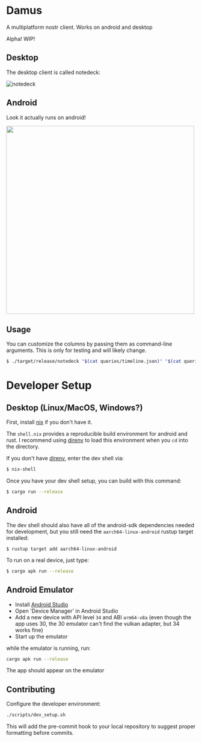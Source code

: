 # Damus

A multiplatform nostr client. Works on android and desktop

Alpha! WIP!

## Desktop

The desktop client is called notedeck:

![notedeck](https://cdn.jb55.com/s/notedeck-2024-04.png)

## Android

Look it actually runs on android!

<img src="https://cdn.jb55.com/s/bebeeadf7001fae1.png" height="500px" />

## Usage

You can customize the columns by passing them as command-line arguments. This is only for testing and will likely change.

```bash
$ ./target/release/notedeck "$(cat queries/timeline.json)" "$(cat queries/notifications.json)"
```

# Developer Setup

## Desktop (Linux/MacOS, Windows?)

First, install [nix][nix] if you don't have it.

The `shell.nix` provides a reproducible build environment for android and rust. I recommend using [direnv][direnv] to load this environment when you `cd` into the directory.

If you don't have [direnv][direnv], enter the dev shell via:

```bash
$ nix-shell
```

Once you have your dev shell setup, you can build with this command:

```bash
$ cargo run --release 
```

## Android

The dev shell should also have all of the android-sdk dependencies needed for development, but you still need the `aarch64-linux-android` rustup target installed:

```
$ rustup target add aarch64-linux-android
```

To run on a real device, just type:

```bash
$ cargo apk run --release
```

## Android Emulator

- Install [Android Studio](https://developer.android.com/studio)
- Open 'Device Manager' in Android Studio
- Add a new device with API level `34` and ABI `arm64-v8a` (even though the app uses 30, the 30 emulator can't find the vulkan adapter, but 34 works fine)
- Start up the emulator

while the emulator is running, run:

```bash
cargo apk run --release
```

The app should appear on the emulator

[direnv]: https://direnv.net/
[nix]: https://nixos.org/download/

## Contributing
Configure the developer environment:
```bash
./scripts/dev_setup.sh
```

This will add the pre-commit hook to your local repository to suggest proper formatting before commits.
